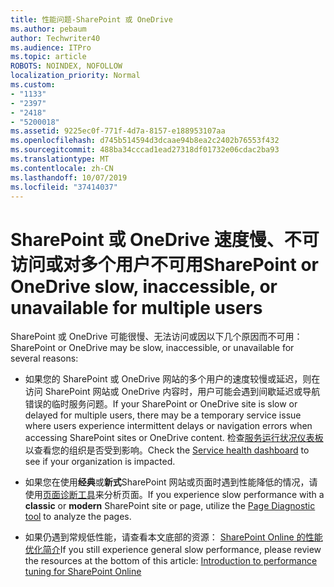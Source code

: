 ```yaml
---
title: 性能问题-SharePoint 或 OneDrive
ms.author: pebaum
author: Techwriter40
ms.audience: ITPro
ms.topic: article
ROBOTS: NOINDEX, NOFOLLOW
localization_priority: Normal
ms.custom:
- "1133"
- "2397"
- "2418"
- "5200018"
ms.assetid: 9225ec0f-771f-4d7a-8157-e188953107aa
ms.openlocfilehash: d745b514594d3dcaae94b8ea2c2402b76553f432
ms.sourcegitcommit: 488ba34cccad1ead27318df01732e06cdac2ba93
ms.translationtype: MT
ms.contentlocale: zh-CN
ms.lasthandoff: 10/07/2019
ms.locfileid: "37414037"
---
```

# <a name="sharepoint-or-onedrive-slow-inaccessible-or-unavailable-for-multiple-users"></a><span data-ttu-id="a8707-102">SharePoint 或 OneDrive 速度慢、不可访问或对多个用户不可用</span><span class="sxs-lookup"><span data-stu-id="a8707-102">SharePoint or OneDrive slow, inaccessible, or unavailable for multiple users</span></span>

<span data-ttu-id="a8707-103">SharePoint 或 OneDrive 可能很慢、无法访问或因以下几个原因而不可用：</span><span class="sxs-lookup"><span data-stu-id="a8707-103">SharePoint or OneDrive may be slow, inaccessible, or unavailable for several reasons:</span></span>
  
- <span data-ttu-id="a8707-104">如果您的 SharePoint 或 OneDrive 网站的多个用户的速度较慢或延迟，则在访问 SharePoint 网站或 OneDrive 内容时，用户可能会遇到间歇延迟或导航错误的临时服务问题。</span><span class="sxs-lookup"><span data-stu-id="a8707-104">If your SharePoint or OneDrive site is slow or delayed for multiple users, there may be a temporary service issue where users experience intermittent delays or navigation errors when accessing SharePoint sites or OneDrive content.</span></span> <span data-ttu-id="a8707-105">检查[服务运行状况仪表板](https://admin.microsoft.com/AdminPortal/Home#/servicehealth)以查看您的组织是否受到影响。</span><span class="sxs-lookup"><span data-stu-id="a8707-105">Check the [Service health dashboard](https://admin.microsoft.com/AdminPortal/Home#/servicehealth) to see if your organization is impacted.</span></span>
  
- <span data-ttu-id="a8707-106">如果您在使用**经典**或**新式**SharePoint 网站或页面时遇到性能降低的情况，请使用[页面诊断工具](https://aka.ms/perftool)来分析页面。</span><span class="sxs-lookup"><span data-stu-id="a8707-106">If you experience slow performance with a **classic** or **modern** SharePoint site or page, utilize the [Page Diagnostic tool](https://aka.ms/perftool) to analyze the pages.</span></span>
  
- <span data-ttu-id="a8707-107">如果仍遇到常规低性能，请查看本文底部的资源： [SharePoint Online 的性能优化简介](https://go.microsoft.com/fwlink/?linkid=2024334)</span><span class="sxs-lookup"><span data-stu-id="a8707-107">If you still experience general slow performance, please review the resources at the bottom of this article: [Introduction to performance tuning for SharePoint Online](https://go.microsoft.com/fwlink/?linkid=2024334)</span></span>
  